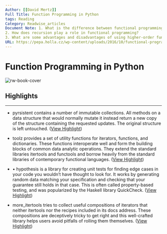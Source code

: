 ```yaml
---
Author: [[David Mertz]]
Full Title: Function Programming in Python
tags: Reading
Category: Readwise_articles
Document Note: 1. What is the difference between functional programming and imperative programming? 
2. How does recursion play a role in functional programming? 
3. What are some advantages and disadvantages of using higher-order functions and decorators in Python?
URL: https://pepa.holla.cz/wp-content/uploads/2016/10/functional-programming-python.pdf
---
```

# Function Programming in Python

![rw-book-cover](https://readwise-assets.s3.amazonaws.com/static/images/article3.5c705a01b476.png)

## Highlights
---
- pyrsistent contains a number of immutable collections. All methods on a data structure that would normally mutate it instead return a new copy of the structure containing the requested updates. The original structure is left untouched. ([View Highlight](https://read.readwise.io/read/01hgxb9sfh4v0hsr2k4yk086hf))

- toolz provides a set of utility functions for iterators, functions, and dictionaries. These functions interoperate well and form the building blocks of common data analytic operations. They extend the standard libraries itertools and functools and borrow heavily from the standard libraries of contemporary functional languages. ([View Highlight](https://read.readwise.io/read/01hgxb9w1q7asnjw2y1j8x0f0h))

- • hypothesis is a library for creating unit tests for finding edge cases in your code you wouldn’t have thought to look for. It works by generating random data matching your specification and checking that your guarantee still holds in that case. This is often called property-based testing, and was popularized by the Haskell library QuickCheck. ([View Highlight](https://read.readwise.io/read/01hgxb9yn1c99jw36wryrrcgqh))

- more_itertools tries to collect useful compositions of iterators that neither itertools nor the recipes included in its docs address. These compositions are deceptively tricky to get right and this well-crafted library helps users avoid pitfalls of rolling them themselves. ([View Highlight](https://read.readwise.io/read/01hgxba2bs4p7h078heem0adqj))

